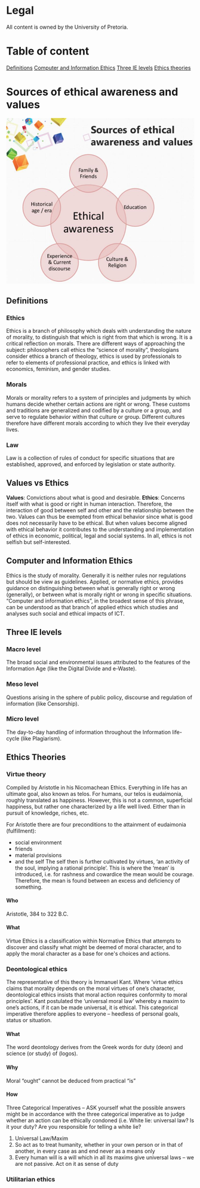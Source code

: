 <!--
@Author: Thomas Scholtz <thomas>
@Date:   2017-03-05T17:52:43+02:00
@Email:  thomas@quantum-sicarius.za.net
@Last modified by:   thomas
@Last modified time: 2017-03-05T18:44:49+02:00
@License: Attribution-NonCommercial-ShareAlike 4.0 International
-->

# Legal
All content is owned by the University of Pretoria.
# Table of content
[Definitions](#definitions)
[Computer and Information Ethics](#computer-and-information-ethics)
[Three IE levels](#three-ie-levels)
[Ethics theories](#ethics-theories)
# Sources of ethical awareness and values
![ethiscs awareness](/INL240/sourcesofethicalawarenessandvalues.jpg?raw=true)

## Definitions
### Ethics
Ethics is a branch of philosophy which deals with understanding the nature of morality, to distinguish that which is right from that which is wrong. It is a critical reflection on morals. There are different ways of approaching the subject: philosophers call ethics the “science of morality”, theologians consider ethics a branch of theology, ethics is used by professionals to refer to elements of professional practice, and ethics is linked with economics, feminism, and gender studies.

### Morals
Morals or morality refers to a system of principles and judgments by which humans decide whether certain actions are right or wrong. These customs and traditions are generalized and codified by a culture or a group, and serve to regulate behavior within that culture or group. Different cultures therefore have different morals according to which they live their everyday lives.

### Law
Law is a collection of rules of conduct for specific situations that are established, approved, and enforced by legislation or state authority.

## Values vs Ethics
**Values**: Convictions about what is good and desirable.
**Ethics**: Concerns itself with what is good or right in human interaction. Therefore, the interaction of good between self and other and the relationship between the two. Values can thus be exempted from ethical behavior since what is good does not necessarily have to be ethical. But when values become aligned with ethical behavior it contributes to the
understanding and implementation of ethics in economic, political, legal and social systems. In all, ethics is not selfish but self-interested.

## Computer and Information Ethics
Ethics is the study of morality. Generally it is neither rules nor regulations but should be view as guidelines. Applied, or normative ethics, provides guidance on distinguishing between what is generally right or wrong (generally), or between what is morally right or wrong in specific situations.
“Computer and information ethics”, in the broadest sense of this phrase, can be understood as that branch of applied ethics which studies and analyses such social and ethical impacts of ICT.

## Three IE levels
### Macro level
The broad social and environmental issues attributed to the features of the Information Age (like the Digital Divide and e-Waste).
### Meso level
Questions arising in the sphere of public policy, discourse and regulation of information (like Censorship).
### Micro level
The day-to-day handling of information throughout the Information life-cycle (like Plagiarism).

## Ethics Theories
### Virtue theory
Compiled by Aristotle in his Nicomachean Ethics. Everything in life has an ultimate goal, also known as telos. For humans, our telos is eudaimonia, roughly translated as happiness. However, this is not a common, superficial happiness, but rather one characterized by a life well lived. Either than in pursuit of knowledge, riches, etc.

For Aristotle there are four preconditions to the
attainment of eudaimonia (fulfillment):
- social environment
- friends
- material provisions
- and the self
The self then is further cultivated by virtues, ‘an activity of the soul, implying a rational principle’. This is where the ‘mean’ is introduced, i.e. for rashness and cowardice the mean would be courage. Therefore, the mean is found between an excess and deficiency of something.

#### Who
Aristotle, 384 to 322 B.C.
#### What
Virtue Ethics is a classification within Normative Ethics that attempts to discover and classify what might be deemed of moral character, and to apply the moral character as a base for one's choices and actions.

### Deontological ethics
The representative of this theory is Immanuel Kant. Where ‘virtue ethics claims that morality depends on the moral virtues of one’s character, deontological ethics insists that moral action requires conformity to moral principles’. Kant postulated the ‘universal moral law’ whereby a maxim to one’s actions, if it can be made universal, it is ethical. This categorical imperative therefore applies to everyone – heedless of personal goals, status or situation.

#### What
The word deontology derives from the Greek words for duty (deon) and science (or study) of (logos).
#### Why
Moral “ought” cannot be deduced from practical “is”
#### How
Three Categorical Imperatives – ASK yourself what the possible answers might be in accordance with the three categorical imperative as to judge whether an action can be ethically condoned (i.e. White lie: universal law? Is it your duty? Are you responsible for telling a white lie?

1. Universal Law/Maxim
2. So act as to treat humanity, whether in your own person or in that of another, in every case as and end never as a means only
3. Every human will is a will which in all its maxims give universal laws – we are not passive. Act on it as sense of duty

### Utilitarian ethics

